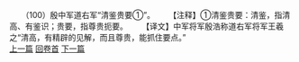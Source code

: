 　　（100）殷中军道右军“清鉴贵要①”。
　　【注释】①清鉴贵要：清鉴，指清高、有鉴识；贵要，指尊贵扼要。
　　【译文】中军将军殷浩称道右军将军王羲之“清高，有精辟的见解，而且尊贵，能抓住要点。”
<br>[上一篇](08_099) [回卷首](08_000) [下一篇](08_101)

